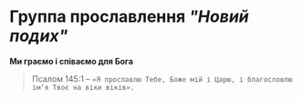 # Группа прославлення ***"Новий подих"***
**Ми граємо і співаємо для Бога**
>Псалом 145:1 – `«Я прославлю Тебе, Боже мій і Царю, і благословлю ім’я Твоє на віки віків».`
